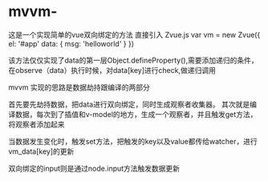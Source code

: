# mvvm-
这是一个实现简单的vue双向绑定的方法
直接引入 Zvue.js
  var vm = new Zvue({
    el: '#app'
    data: {
    msg: 'helloworld'
    }
  }) 
 
  该方法仅仅实现了data的第一层Object.defineProperty(),需要添加递归的条件，在observe（data）执行时候，对data[key]进行check,做递归调用
  
 mvvm 实现的思路是数据劫持跟编译的两部分
 
 首先要先劫持数据，把data进行双向绑定，同时生成观察者收集器。
 其次就是编译数据，每次到了插值和v-model的地方，生成一个观察者，并且触发get方法，将观察者添加起来
 
 当数据发生变化时，触发set方法，把触发的key以及value都传给watcher，进行vm_data[key]的更新
 
 双向绑定的input则是通过node.input方法触发数据更新
 
